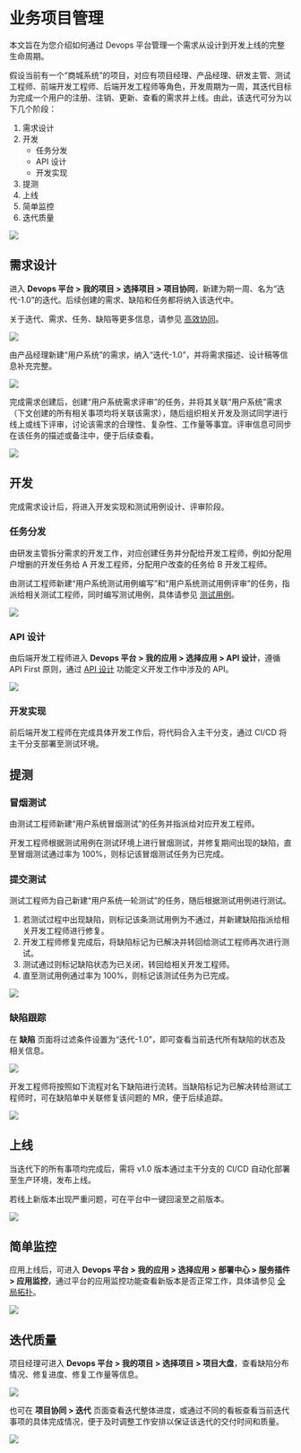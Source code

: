 # 业务项目管理
本文旨在为您介绍如何通过 Devops 平台管理一个需求从设计到开发上线的完整生命周期。

假设当前有一个“商城系统”的项目，对应有项目经理、产品经理、研发主管、测试工程师、前端开发工程师、后端开发工程师等角色，开发周期为一周，其迭代目标为完成一个用户的注册、注销、更新、查看的需求并上线。由此，该迭代可分为以下几个阶段：
1. 需求设计
2. 开发
   * 任务分发
   * API 设计
   * 开发实现
3. 提测
4. 上线
5. 简单监控
6. 迭代质量

![](https://terminus-paas.oss-cn-hangzhou.aliyuncs.com/paas-doc/2021/08/05/a235ef6c-c1b2-40ca-a500-dfb55b02c81c.png)

## 需求设计
进入 **Devops 平台 > 我的项目 > 选择项目 > 项目协同**，新建为期一周、名为“迭代-1.0”的迭代。后续创建的需求、缺陷和任务都将纳入该迭代中。

关于迭代、需求、任务、缺陷等更多信息，请参见 [高效协同](../concepts/agile-info.md)。

![](https://terminus-paas.oss-cn-hangzhou.aliyuncs.com/paas-doc/2021/08/22/4a474094-a373-490e-9eb0-67c62c694643.png)

由产品经理新建“用户系统”的需求，纳入“迭代-1.0”，并将需求描述、设计稿等信息补充完整。

![](https://terminus-paas.oss-cn-hangzhou.aliyuncs.com/paas-doc/2021/08/22/1a637e68-fcf7-46a0-a41c-25c14b082bcd.png)

完成需求创建后，创建“用户系统需求评审”的任务，并将其关联“用户系统”需求（下文创建的所有相关事项均将关联该需求），随后组织相关开发及测试同学进行线上或线下评审，讨论该需求的合理性、复杂性、工作量等事宜。评审信息可同步在该任务的描述或备注中，便于后续查看。

![](https://terminus-paas.oss-cn-hangzhou.aliyuncs.com/paas-doc/2021/08/22/b84d959a-8029-4f9e-9928-fb1acd7bcac2.png)

## 开发
完成需求设计后，将进入开发实现和测试用例设计、评审阶段。

### 任务分发
由研发主管拆分需求的开发工作，对应创建任务并分配给开发工程师，例如分配用户增删的开发任务给 A 开发工程师，分配用户改查的任务给 B 开发工程师。

由测试工程师新建“用户系统测试用例编写”和“用户系统测试用例评审”的任务，指派给相关测试工程师，同时编写测试用例，具体请参见 [测试用例](../best-practices/manual-test.md#测试用例)。

![](https://terminus-paas.oss-cn-hangzhou.aliyuncs.com/paas-doc/2021/08/22/ffaae1f0-1bae-44e7-9e1c-73f60a3e6e55.png)

### API 设计
由后端开发工程师进入 **Devops 平台 > 我的应用 > 选择应用 > API 设计**，遵循 API First 原则，通过 [API 设计](../guides/api/api-design.md) 功能定义开发工作中涉及的 API。

![](https://terminus-paas.oss-cn-hangzhou.aliyuncs.com/paas-doc/2021/08/22/24903e4d-edc9-44a3-9ddc-deca00fd2520.png)

### 开发实现
前后端开发工程师在完成具体开发工作后，将代码合入主干分支，通过 CI/CD 将主干分支部署至测试环境。

## 提测

### 冒烟测试
由测试工程师新建“用户系统冒烟测试”的任务并指派给对应开发工程师。

开发工程师根据测试用例在测试环境上进行冒烟测试，并修复期间出现的缺陷，直至冒烟测试通过率为 100%，则标记该冒烟测试任务为已完成。

### 提交测试
测试工程师为自己新建“用户系统一轮测试”的任务，随后根据测试用例进行测试。

1. 若测试过程中出现缺陷，则标记该条测试用例为不通过，并新建缺陷指派给相关开发工程师进行修复。
2. 开发工程师修复完成后，将缺陷标记为已解决并转回给测试工程师再次进行测试。
3. 测试通过则标记缺陷状态为已关闭，转回给相关开发工程师。
4. 直至测试用例通过率为 100%，则标记该测试任务为已完成。

![](https://terminus-paas.oss-cn-hangzhou.aliyuncs.com/paas-doc/2021/08/22/20ad675a-4232-4af6-b2bd-e6c59be4957f.png)

### 缺陷跟踪
在 **缺陷** 页面将过滤条件设置为“迭代-1.0”，即可查看当前迭代所有缺陷的状态及相关信息。

![](https://terminus-paas.oss-cn-hangzhou.aliyuncs.com/paas-doc/2021/08/22/af54a9ea-cd3a-4f08-af6e-f17bee8fb2c0.png)

开发工程师将按照如下流程对名下缺陷进行流转。当缺陷标记为已解决转给测试工程师时，可在缺陷单中关联修复该问题的 MR，便于后续追踪。

![](https://terminus-paas.oss-cn-hangzhou.aliyuncs.com/paas-doc/2021/07/29/5aceb444-b9a0-4c8d-8743-6dba765cba5e.png)

## 上线
当迭代下的所有事项均完成后，需将 v1.0 版本通过主干分支的 CI/CD 自动化部署至生产环境，发布上线。

若线上新版本出现严重问题，可在平台中一键回滚至之前版本。

![](https://terminus-paas.oss-cn-hangzhou.aliyuncs.com/paas-doc/2021/08/22/a10d16bb-046b-48b4-8250-3a1cb1b73dfb.png)

## 简单监控
应用上线后，可进入 **Devops 平台 > 我的应用 > 选择应用 > 部署中心 > 服务插件 > 应用监控**，通过平台的应用监控功能查看新版本是否正常工作，具体请参见 [全局拓扑](../../msp/guides/apm/topology.md)。

![](https://terminus-paas.oss-cn-hangzhou.aliyuncs.com/paas-doc/2021/08/18/5675c9f0-ca3c-49cf-886c-35867feb019a.png)


## 迭代质量
项目经理可进入 **Devops 平台 > 我的项目 > 选择项目 > 项目大盘**，查看缺陷分布情况、修复进度、修复工作量等信息。

![](https://terminus-paas.oss-cn-hangzhou.aliyuncs.com/paas-doc/2021/08/22/36a80c29-0f88-4c2c-9a4c-362575c8d355.png)

也可在 **项目协同 > 迭代** 页面查看迭代整体进度，或通过不同的看板查看当前迭代事项的具体完成情况，便于及时调整工作安排以保证该迭代的交付时间和质量。

![](https://terminus-paas.oss-cn-hangzhou.aliyuncs.com/paas-doc/2021/08/22/ed0d9b19-8211-40c6-b6b6-75fab2ae8744.png)

